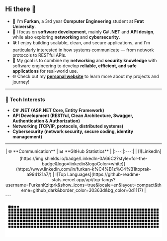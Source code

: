 ## Hi there 👋
- 🌟 I'm **Furkan**, a 3rd year **Computer Engineering** student at **Fırat University**.  
- 🌱 I focus on **software development**, mainly **C# .NET** and **API design**, while also exploring **networking** and **cybersecurity**.  
- 🛠️ I enjoy building scalable, clean, and secure applications, and I'm particularly interested in how systems communicate — from network protocols to RESTful APIs.  
- 🎯 My goal is to combine my **networking** and **security knowledge** with software engineering to develop **reliable, efficient, and safe applications** for real-world use.  
- 🌐 Check out my **[personal website](https://furkankzltprk.github.io/)** to learn more about my projects and journey!
---
### 🔧 Tech Interests
- **C# .NET (ASP.NET Core, Entity Framework)**  
- **API Development (RESTful, Clean Architecture, Swagger, Authentication & Authorization)**  
- **Networking (TCP/IP, protocols, distributed systems)**  
- **Cybersecurity (network security, secure coding, identity management)**  
---
<div align="center">
| 🌐 **Communication** | 📊 **GitHub Statistics** |
|:---:|:---:|
| [![LinkedIn](https://img.shields.io/badge/LinkedIn-0A66C2?style=for-the-badge&logo=linkedin&logoColor=white)](https://www.linkedin.com/in/furkan-k%C4%B1z%C4%B1ltoprak-a994121a7/) | ![Top Languages](https://github-readme-stats.vercel.app/api/top-langs?username=FurkanKzltprk&show_icons=true&locale=en&layout=compact&theme=github_dark&border_color=30363d&bg_color=0d1117) |
</div>
---
<p align="center">
  <picture>
    <source media="(prefers-color-scheme: dark)" srcset="https://raw.githubusercontent.com/FurkanKzltprk/FurkanKzltprk/output/github-contribution-grid-snake-dark.svg">
    <source media="(prefers-color-scheme: light)" srcset="https://raw.githubusercontent.com/FurkanKzltprk/FurkanKzltprk/output/github-contribution-grid-snake.svg">
    <img alt="github contribution grid snake animation" src="https://raw.githubusercontent.com/FurkanKzltprk/FurkanKzltprk/output/github-contribution-grid-snake.svg">
  </picture>
</p>
